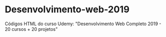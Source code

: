 # Desenvolvimento-web-2019
Códigos HTML do curso Udemy: "Desenvolvimento Web Completo 2019 - 20 cursos + 20 projetos" 
